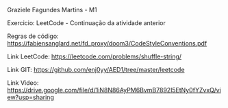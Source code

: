 Graziele Fagundes Martins - M1

Exercicio: LeetCode - Continuação da atividade anterior

Regras de código: https://fabiensanglard.net/fd_proxy/doom3/CodeStyleConventions.pdf

Link LeetCode: https://leetcode.com/problems/shuffle-string/

Link GIT: https://github.com/enj0yy/AED1/tree/master/leetcode

Link Video: https://drive.google.com/file/d/1iN8N86AyPM6BvmB7892l5EtNy0fYZvxQ/view?usp=sharing

